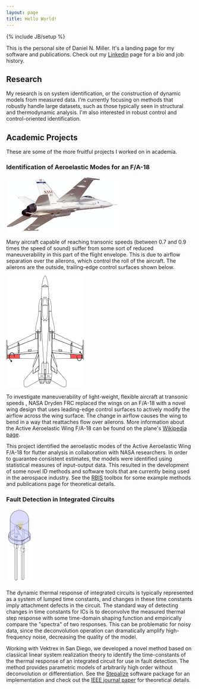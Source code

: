 ```yaml
---
layout: page
title: Hello World!
---
```

{% include JB/setup %}

This is the personal site of Daniel N. Miller. It's a landing page
for my software and publications. Check out my
[Linkedin](http://www.linkedin.com/in/dmiller0/) page for a bio and job
history.

## Research
My research is on system identification, or the construction of dynamic
models from measured data. I'm currently focusing on methods that robustly
handle large datasets, such as those typically seen in structural and
thermodynamic analysis. I'm also interested in robust control and
control-oriented identification.

## Academic Projects

These are some of the more fruitful projects I worked on in academia.

### Identification of Aeroelastic Modes for an F/A-18

![](assets/images/aaw_cropped.jpg)

Many aircraft capable of reaching transonic speeds (between 0.7 and 0.9
times the speed of sound) suffer from some sort of reduced maneuverability
in this part of the flight envelope. This is due to airflow separation over
the ailerons, which control the roll of the aircraft. The ailerons are the
outside, trailing-edge control surfaces shown below.

![](assets/images/AAW_Aileron_Excitation.png)

To investigate maneuverability of light-weight, flexible aircraft at
transonic speeds , NASA Dryden FRC replaced the wings on an F/A-18 with a
novel wing design that uses leading-edge control surfaces to actively modify
the airflow across the wing surface. The change in airflow causes the wing
to bend in a way that reattaches flow over ailerons. More information about
the Active Aeroelastic Wing F/A-18 can be found on the plane's [Wikipedia
page](http://en.wikipedia.org/wiki/Boeing_X-53_Active_Aeroelastic_Wing).

This project identified the aeroelastic modes of the Active Aeroelastic Wing
F/A-18 for flutter analysis in collaboration with NASA researchers. In order
to guarantee consistent estimates, the models were identified using
statistical measures of input-output data. This resulted in the development
of some novel ID methods and software tools that are currently being used in
the aerospace industry. See the [RBIS](https://github.com/dnmiller/rbis)
toolbox for some example methods and publications page for theoretical
details.

### Fault Detection in Integrated Circuits

![](assets/images/LED.png)

The dynamic thermal response of integrated circuits is typically represented
as a system of lumped time constants, and changes in these time constants
imply attachment defects in the circuit. The standard way of detecting
changes in time constants for ICs is to deconvolve the measured thermal step
response with some time-domain shaping function and empirically compare the
"spectra" of two responses. This can be problematic for noisy data, since
the deconvolution operation can dramatically amplify high-frequency noise,
decreasing the quality of the model.

Working with Vektrex in San Diego, we developed a novel method based on
classical linear system realization theory to identify the time-constants of
the thermal response of an integrated circuit for use in fault detection.
The method provides parametric models of arbitrarily high order without
deconvolution or differentiation. See the
[Stepalize](http://www.github.com/dnmiller/Stepalize) software package for
an implementation and check out the [IEEE journal
paper](https://dl.dropbox.com/u/31688552/Pubs/2012_Miller_IEEE_TCPMT.pdf)
for theoretical details.
